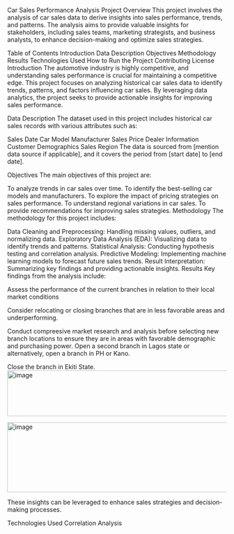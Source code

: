 Car Sales Performance Analysis
Project Overview
This project involves the analysis of car sales data to derive insights into sales performance, trends, and patterns. The analysis aims to provide valuable insights for stakeholders, including sales teams, marketing strategists, and business analysts, to enhance decision-making and optimize sales strategies.

Table of Contents
Introduction
Data Description
Objectives
Methodology
Results
Technologies Used
How to Run the Project
Contributing
License
Introduction
The automotive industry is highly competitive, and understanding sales performance is crucial for maintaining a competitive edge. This project focuses on analyzing historical car sales data to identify trends, patterns, and factors influencing car sales. By leveraging data analytics, the project seeks to provide actionable insights for improving sales performance.

Data Description
The dataset used in this project includes historical car sales records with various attributes such as:

Sales Date
Car Model
Manufacturer
Sales Price
Dealer Information
Customer Demographics
Sales Region
The data is sourced from [mention data source if applicable], and it covers the period from [start date] to [end date].

Objectives
The main objectives of this project are:

To analyze trends in car sales over time.
To identify the best-selling car models and manufacturers.
To explore the impact of pricing strategies on sales performance.
To understand regional variations in car sales.
To provide recommendations for improving sales strategies.
Methodology
The methodology for this project includes:

Data Cleaning and Preprocessing: Handling missing values, outliers, and normalizing data.
Exploratory Data Analysis (EDA): Visualizing data to identify trends and patterns.
Statistical Analysis: Conducting hypothesis testing and correlation analysis.
Predictive Modeling: Implementing machine learning models to forecast future sales trends.
Result Interpretation: Summarizing key findings and providing actionable insights.
Results
Key findings from the analysis include:

 Assess the performance of the current branches in relation to their local market conditions

  Consider relocating or closing branches that are in less favorable areas and underperforming.

  Conduct compreesive market research and analysis before selecting new branch locations to ensure they are in areas with favorable demographic and purchasing power.
   Open a second branch in Lagos state or alternatively, open a branch in PH or Kano.

 Close the branch in Ekiti State.
<img width="829" height="105" alt="image" src="https://github.com/user-attachments/assets/9be2cbc6-dc30-4fb2-a7de-25f9da1b8562" />

<img width="1641" height="161" alt="image" src="https://github.com/user-attachments/assets/594905d7-f39c-48fb-8d20-f769a0cca6b9" />

These insights can be leveraged to enhance sales strategies and decision-making processes.

Technologies Used
Correlation Analysis
